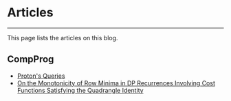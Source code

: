 # Articles
---

This page lists the articles on this blog.

## CompProg

- [Proton's Queries](compprog/proton-queries.md)
- [On the Monotonicity of Row Minima in DP Recurrences Involving Cost Functions Satisfying the Quadrangle Identity](compprog/monotonicity-quadrangle-identity.md)